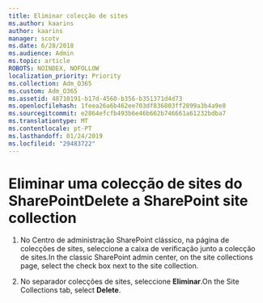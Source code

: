 ```yaml
---
title: Eliminar colecção de sites
ms.author: kaarins
author: kaarins
manager: scotv
ms.date: 6/28/2018
ms.audience: Admin
ms.topic: article
ROBOTS: NOINDEX, NOFOLLOW
localization_priority: Priority
ms.collection: Adm_O365
ms.custom: Adm_O365
ms.assetid: 48710191-b17d-4560-b356-b351371d4d73
ms.openlocfilehash: 1feea26a6b462ee703df836803ff2899a3b4a9e8
ms.sourcegitcommit: e2864efcfb493b6e46b662b746661a61232bdba7
ms.translationtype: MT
ms.contentlocale: pt-PT
ms.lasthandoff: 01/24/2019
ms.locfileid: "29483722"
---
```

# <a name="delete-a-sharepoint-site-collection"></a><span data-ttu-id="c322c-102">Eliminar uma colecção de sites do SharePoint</span><span class="sxs-lookup"><span data-stu-id="c322c-102">Delete a SharePoint site collection</span></span>

1. <span data-ttu-id="c322c-103">No Centro de administração SharePoint clássico, na página de colecções de sites, seleccione a caixa de verificação junto a colecção de sites.</span><span class="sxs-lookup"><span data-stu-id="c322c-103">In the classic SharePoint admin center, on the site collections page, select the check box next to the site collection.</span></span>
    
2. <span data-ttu-id="c322c-104">No separador colecções de sites, seleccione **Eliminar**.</span><span class="sxs-lookup"><span data-stu-id="c322c-104">On the Site Collections tab, select **Delete**.</span></span>
    

